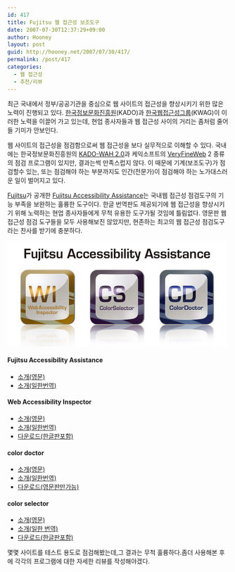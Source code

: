 ```yaml
---
id: 417
title: Fujitsu 웹 접근성 보조도구
date: 2007-07-30T12:37:29+09:00
author: Hooney
layout: post
guid: http://hooney.net/2007/07/30/417/
permalink: /post/417
categories:
  - 웹 접근성
  - 추천/리뷰
---
```

최근 국내에서 정부/공공기관을 중심으로 웹 사이트의 접근성을 향상시키기 위한 많은 노력이 진행되고 있다. [한국정보문화진흥원](http://www.kado.or.kr/)(KADO)과 [한국웹접근성그룹](http://kwag.net)(KWAG)이 이러한 노력을 이끌어 가고 있는데, 현업 종사자들과 웹 접근성 사이의 거리는 좀처럼 줄어들 기미가 안보인다.

웹 사이트의 접근성을 점검함으로써 웹 접근성을 보다 실무적으로 이해할 수 있다. 국내에는 한국정보문화진흥원의 [KADO-WAH 2.0](http://iabf.or.kr/Lab/Kadowah/Kadowah.asp)과 케익소프트의 [VeryFineWeb](http://www.veryfineweb.com/) 2 종류의 점검 프로그램이 있지만, 결과는썩 만족스럽지 않다. 이 때문에 기계(보조도구)가 점검할수 있는, 또는 점검해야 하는 부분까지도 인간(전문가)이 점검해야 하는 노가대스러운 일이 벌어지고 있다.

[Fujitsu](http://www.fujitsu.com/)가 공개한 [Fujitsu Accessibility Assistance](http://www.fujitsu.com/global/accessibility/assistance/)는 국내웹 접근성 점검도구의 기능 부족을 보완하는 훌륭한 도구이다. 한글 번역판도 제공되기에 웹 접근성을 향상시키기 위해 노력하는 현업 종사자들에게 무척 유용한 도구가될 것임에 틀림없다. 영문판 웹 접근성 점검 도구들을 모두 사용해보진 않았지만, 현존하는 최고의 웹 접근성 점검도구라는 찬사를 받기에 충분하다.

![Fujitsu 웹 접근성 보조도구](/wp-content/uploads/2007/07/faa_top.jpg) 

#### Fujitsu Accessibility Assistance

  * [소개(영문)](http://www.fujitsu.com/global/accessibility/assistance/)
  * [소개(일한번역)](http://j2k.naver.com/j2k.php/korean/jp.fujitsu.com/about/design/ud/assistance/)

#### Web Accessibility Inspector

  * [소개(영문)](http://www.fujitsu.com/global/accessibility/assistance/wi/)
  * [소개(일한번역)](http://j2k.naver.com/j2k.php/korean/jp.fujitsu.com/about/design/ud/assistance/webinspector/)
  * [다운로드(한글판포함)](http://www.fujitsu.com/global/accessibility/assistance/wi/download.html)

#### color doctor

  * [소개(영문)](http://www.fujitsu.com/global/accessibility/assistance/cd/)
  * [소개(일한번역)](http://j2k.naver.com/j2k.php/korean/jp.fujitsu.com/about/design/ud/assistance/colordoctor/)
  * [다운로드(영문판만가능)](http://www.fujitsu.com/global/accessibility/assistance/cd/download.html)

#### color selector

  * [소개(영문)](http://www.fujitsu.com/global/accessibility/assistance/cs/)
  * [소개(일한 번역)](http://j2k.naver.com/j2k.php/korean/jp.fujitsu.com/about/design/ud/assistance/colordoctor/)
  * [다운로드(한글판포함)](http://www.fujitsu.com/global/accessibility/assistance/cs/download.html)

몇몇 사이트를 테스트 용도로 점검해봤는데,그 결과는 무척 훌륭하다.좀더 사용해본 후에 각각의 프로그램에 대한 자세한 리뷰를 작성해야겠다.